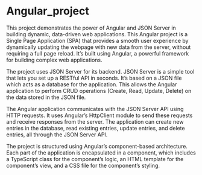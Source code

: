 # Angular_project
This project demonstrates the power of Angular and JSON Server in building dynamic, data-driven web applications. 
This Angular project is a Single Page Application (SPA) that provides a smooth user experience by dynamically updating the webpage with new data from the server, without requiring a full page reload. It’s built using Angular, a powerful framework for building complex web applications.

The project uses JSON Server for its backend. JSON Server is a simple tool that lets you set up a RESTful API in seconds. It’s based on a JSON file which acts as a database for the application. This allows the Angular application to perform CRUD operations (Create, Read, Update, Delete) on the data stored in the JSON file.

The Angular application communicates with the JSON Server API using HTTP requests. It uses Angular’s HttpClient module to send these requests and receive responses from the server. The application can create new entries in the database, read existing entries, update entries, and delete entries, all through the JSON Server API.

The project is structured using Angular’s component-based architecture. Each part of the application is encapsulated in a component, which includes a TypeScript class for the component’s logic, an HTML template for the component’s view, and a CSS file for the component’s styling.
